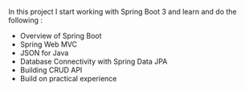 In this project I start working with Spring Boot 3 and learn and do the following : 

- Overview of Spring Boot
- Spring Web MVC
- JSON for Java
- Database Connectivity with Spring Data JPA
- Building CRUD API
- Build on practical experience
